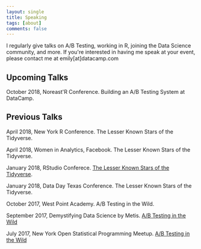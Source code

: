 ```yaml
---
layout: single
title: Speaking
tags: [about]
comments: false
---
```


I regularly give talks on A/B Testing, working in R, joining the Data Science community, and more. If you're interested in having me speak at your event, please contact me at emily[at]datacamp.com

## Upcoming Talks

October 2018, Noreast'R Conference. Building an A/B Testing System at DataCamp. 

## Previous Talks 

April 2018, New York R Conference. The Lesser Known Stars of the Tidyverse. 

April 2018, Women in Analytics, Facebook. The Lesser Known Stars of the Tidyverse. 

January 2018, RStudio Conferece. [The Lesser Known Stars of the Tidyverse](https://www.rstudio.com/resources/videos/the-lesser-known-stars-of-the-tidyverse/). 

January 2018, Data Day Texas Conference. The Lesser Known Stars of the Tidyverse. 

October 2017, West Point Academy. A/B Testing in the Wild. 

September 2017, Demystifying Data Science by Metis. [A/B Testing in the Wild](https://www.youtube.com/watch?v=hlYFksjjgXg)

July 2017, New York Open Statistical Programming Meetup. [A/B Testing in the Wild](https://www.youtube.com/watch?v=SF-ryGgLOgQ)
